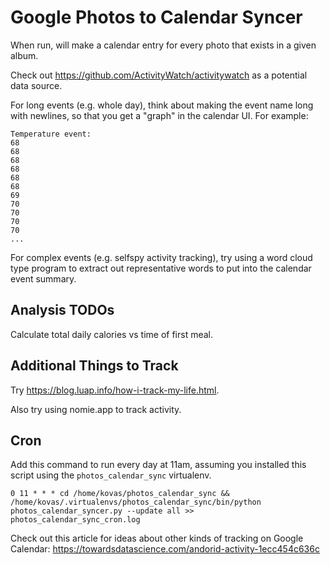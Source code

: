 # Google Photos to Calendar Syncer

When run, will make a calendar entry for every photo that exists in a given
album.

Check out https://github.com/ActivityWatch/activitywatch as a potential data
source.

For long events (e.g. whole day), think about making the event name long with
newlines, so that you get a "graph" in the calendar UI.  For example:

```
Temperature event:
68
68
68
68
68
68
69
70
70
70
70
...
```

For complex events (e.g. selfspy activity tracking), try using a word cloud
type program to extract out representative words to put into the calendar event
summary.

## Analysis TODOs

Calculate total daily calories vs time of first meal.

## Additional Things to Track

Try https://blog.luap.info/how-i-track-my-life.html.

Also try using nomie.app to track activity.

## Cron

Add this command to run every day at 11am, assuming you installed this script
using the `photos_calendar_sync` virtualenv.

```
0 11 * * * cd /home/kovas/photos_calendar_sync && /home/kovas/.virtualenvs/photos_calendar_sync/bin/python photos_calendar_syncer.py --update all >> photos_calendar_sync_cron.log
```

Check out this article for ideas about other kinds of tracking on Google Calendar: https://towardsdatascience.com/andorid-activity-1ecc454c636c
